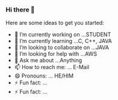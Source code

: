 ### Hi there 👋



Here are some ideas to get you started:

- 🔭 I’m currently working on ...STUDENT
- 🌱 I’m currently learning ...C, C++, JAVA
- 👯 I’m looking to collaborate on ...JAVA
- 🤔 I’m looking for help with ...AWS
- 💬 Ask me about ...Anything
- 📫 How to reach me: ... E-Mail
- 😄 Pronouns: ... HE/HIM
- ⚡ Fun fact: ... 
- ⚡ Fun fact: ... 